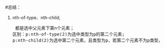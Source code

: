 #总结：
1.  nth-of-type、nth-child;<br/><pre>
    都是选中父元素下第n个元素；
    区别：p:nth-of-type(2)为选中类型为p的第二个元素;
          p:nth-child(2)为选中第二个元素，且类型为p，若第二个元素不为p类型，则什么都不选中;
